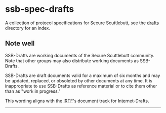 # ssb-spec-drafts

A collection of protocol specifications for Secure Scuttlebutt, see
the [drafts](drafts/README.md) directory for an index.

## Note well

SSB-Drafts are working documents of the Secure Scuttlebutt community.
Note that other groups may also distribute working documents as SSB-Drafts.

SSB-Drafts are draft documents valid for a maximum of six months and
may be updated, replaced, or obsoleted by other documents at any
time.  It is inappropriate to use SSB-Drafts as reference material or
to cite them other than as "work in progress."

This wording aligns with the [IRTF](https://irtf.org)'s document
track for Internet-Drafts.

---
